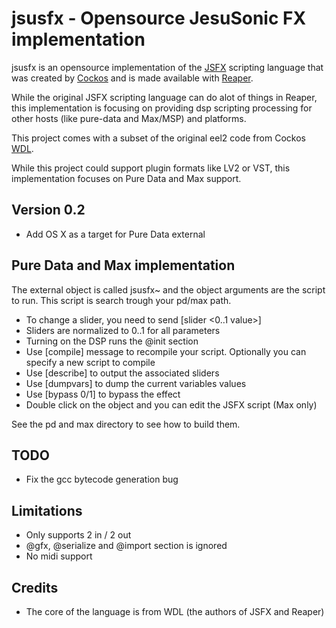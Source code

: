 jsusfx -  Opensource JesuSonic FX implementation
================================================
jsusfx is an opensource implementation of the [JSFX](http://www.reaper.fm/sdk/js/js.php) 
scripting language that was created by [Cockos](http://www.cockos.com/jesusonic/) and
is made available with [Reaper](http://www.reaper.fm).

While the original JSFX scripting language can do alot of things in Reaper, this 
implementation is focusing on providing dsp scripting processing for other hosts
(like pure-data and Max/MSP) and platforms.

This project comes with a subset of the original eel2 code from Cockos 
[WDL](http://www.cockos.com/wdl).

While this project could support plugin formats like LV2 or VST, this 
implementation focuses on Pure Data and Max support.

Version 0.2
-----------
* Add OS X as a target for Pure Data external

Pure Data and Max implementation
--------------------------------
The external object is called jsusfx~ and the object arguments are the 
script to run. This script is search trough your pd/max path.

* To change a slider, you need to send [slider <num> <0..1 value>]
* Sliders are normalized to 0..1 for all parameters
* Turning on the DSP runs the @init section
* Use [compile] message to recompile your script. Optionally you can specify a new script to compile
* Use [describe] to output the associated sliders
* Use [dumpvars] to dump the current variables values
* Use [bypass 0/1] to bypass the effect
* Double click on the object and you can edit the JSFX script (Max only)

See the pd and max directory to see how to build them.

TODO
----
* Fix the gcc bytecode generation bug

Limitations
-----------
* Only supports 2 in / 2 out
* @gfx, @serialize and @import section is ignored
* No midi support

Credits
-------
* The core of the language is from WDL (the authors of JSFX and Reaper)
